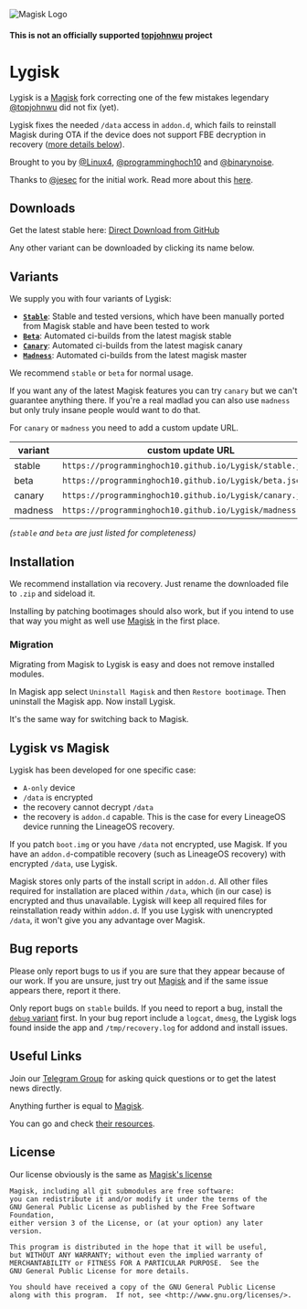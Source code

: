 ![Magisk Logo](logo.png)

#### **This is not an officially supported [topjohnwu](https://github.com/topjohnwu) project**

# Lygisk

Lygisk is a [Magisk](https://github.com/topjohnwu/Magisk) fork correcting one of the few mistakes legendary [@topjohnwu](https://github.com/topjohnwu) did not fix (yet).

Lygisk fixes the needed `/data` access in `addon.d`,
which fails to reinstall Magisk during OTA 
if the device does not support FBE decryption in recovery
([more details below](#lygisk-vs-magisk)).

Brought to you by [@Linux4](https://github.com/Linux4),
[@programminghoch10](https://github.com/programminghoch10)
and [@binarynoise](https://github.com/binarynoise).

Thanks to [@jesec](https://github.com/jesec) for the initial work.
Read more about this [here](https://github.com/topjohnwu/Magisk/pull/3037).

## Downloads

Get the latest stable here: [Direct Download from GitHub](https://raw.githubusercontent.com/programminghoch10/Lygisk/deploy/stable/app-release.apk)

Any other variant can be downloaded by clicking its name below.

## Variants

We supply you with four variants of Lygisk:

* [**`Stable`**](https://raw.githubusercontent.com/programminghoch10/Lygisk/deploy/stable/app-release.apk): Stable and tested versions, which have been manually ported from Magisk stable and have been tested to work
* [**`Beta`**](https://raw.githubusercontent.com/programminghoch10/Lygisk/deploy/beta/app-release.apk): Automated ci-builds from the latest magisk stable
* [**`Canary`**](https://raw.githubusercontent.com/programminghoch10/Lygisk/deploy/canary/app-debug.apk): Automated ci-builds from the latest magisk canary
* [**`Madness`**](https://raw.githubusercontent.com/programminghoch10/Lygisk/deploy/madness/app-debug.apk): Automated ci-builds from the latest magisk master

We recommend `stable` or `beta` for normal usage.

If you want any of the latest Magisk features you can try `canary` but we can't guarantee anything there.
If you're a real madlad you can also use `madness` but only truly insane people would want to do that.

For `canary` or `madness` you need to add a custom update URL.

variant | custom update URL
-|-
stable | `https://programminghoch10.github.io/Lygisk/stable.json`
beta | `https://programminghoch10.github.io/Lygisk/beta.json`
canary | `https://programminghoch10.github.io/Lygisk/canary.json`
madness | `https://programminghoch10.github.io/Lygisk/madness.json`

*(`stable` and `beta` are just listed for completeness)*

## Installation

We recommend installation via recovery.
Just rename the downloaded file to `.zip` and sideload it.

Installing by patching bootimages should also work, 
but if you intend to use that way you might as well use [Magisk](https://github.com/topjohnwu/Magisk) in the first place.

### Migration

Migrating from Magisk to Lygisk is easy and does not remove installed modules.

In Magisk app select `Uninstall Magisk` and then `Restore bootimage`.
Then uninstall the Magisk app.
Now install Lygisk.

It's the same way for switching back to Magisk.

## Lygisk vs Magisk

Lygisk has been developed for one specific case:
* `A-only` device
* `/data` is encrypted
* the recovery cannot decrypt `/data`
* the recovery is `addon.d` capable. This is the case for every LineageOS device running the LineageOS recovery.

If you patch `boot.img` or you have `/data` not encrypted, use Magisk.
If you have an `addon.d`-compatible recovery (such as LineageOS recovery) with encrypted `/data`, use Lygisk.

Magisk stores only parts of the install script in `addon.d`.
All other files required for installation are placed within `/data`, 
which (in our case) is encrypted and thus unavailable.
Lygisk will keep all required files for reinstallation ready within `addon.d`.
If you use Lygisk with unencrypted `/data`, it won't give you any advantage over Magisk.

## Bug reports

Please only report bugs to us if you are sure that they appear because of our work.
If you are unsure, just try out [Magisk](https://github.com/topjohnwu/Magisk) and if the same issue appears there, report it there.

Only report bugs on `stable` builds.
If you need to report a bug, install the [`debug` variant](https://raw.githubusercontent.com/programminghoch10/Lygisk/deploy/stable/app-debug.apk) first. 
In your bug report include a `logcat`, `dmesg`, the Lygisk logs found inside the app and `/tmp/recovery.log` for addond and install issues.

## Useful Links

Join our [Telegram Group](https://t.me/Lygisk) for asking quick questions or to get the latest news directly.

Anything further is equal to [Magisk](https://github.com/topjohnwu/Magisk).

You can go and check [their resources](https://github.com/topjohnwu/Magisk#Useful-Links).

## License

Our license obviously is the same as [Magisk's license](https://github.com/topjohnwu/Magisk#License)

```
Magisk, including all git submodules are free software:
you can redistribute it and/or modify it under the terms of the
GNU General Public License as published by the Free Software Foundation,
either version 3 of the License, or (at your option) any later version.

This program is distributed in the hope that it will be useful,
but WITHOUT ANY WARRANTY; without even the implied warranty of
MERCHANTABILITY or FITNESS FOR A PARTICULAR PURPOSE.  See the
GNU General Public License for more details.

You should have received a copy of the GNU General Public License
along with this program.  If not, see <http://www.gnu.org/licenses/>.
```
